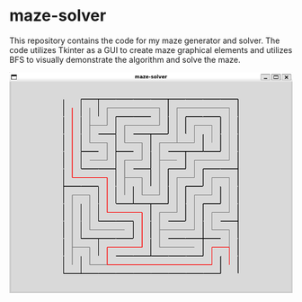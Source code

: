 # maze-solver

This repository contains the code for my maze generator and solver. The code utilizes Tkinter as a GUI to create maze graphical elements and utilizes BFS to visually demonstrate the algorithm and solve the maze.

![maze solver sample](maze_solver_sample.png)

